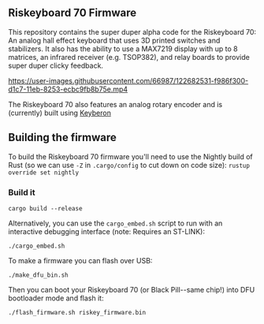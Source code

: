 ## Riskeyboard 70 Firmware

This repository contains the super duper alpha code for the Riskeyboard 70: An analog hall effect keyboard that uses 3D printed switches and stabilizers.  It also has the ability to use a MAX7219 display with up to 8 matrices, an infrared receiver (e.g. TSOP382), and relay boards to provide super duper clicky feedback.

https://user-images.githubusercontent.com/66987/122682531-f986f300-d1c7-11eb-8253-ecbc9fb8b75e.mp4

The Riskeyboard 70 also features an analog rotary encoder and is (currently) built using [Keyberon](https://github.com/TeXitoi/keyberon)

## Building the firmware

To build the Riskeyboard 70 firmware you'll need to use the Nightly build of Rust (so we can use `-Z` in `.cargo/config` to cut down on code size): `rustup override set nightly`

### Build it

`cargo build --release`

Alternatively, you can use the `cargo_embed.sh` script to run with an interactive debugging interface (note: Requires an ST-LINK):

`./cargo_embed.sh`

To make a firmware you can flash over USB:

`./make_dfu_bin.sh`

Then you can boot your Riskeyboard 70 (or Black Pill--same chip!) into DFU bootloader mode and flash it:

`./flash_firmware.sh riskey_firmware.bin`
